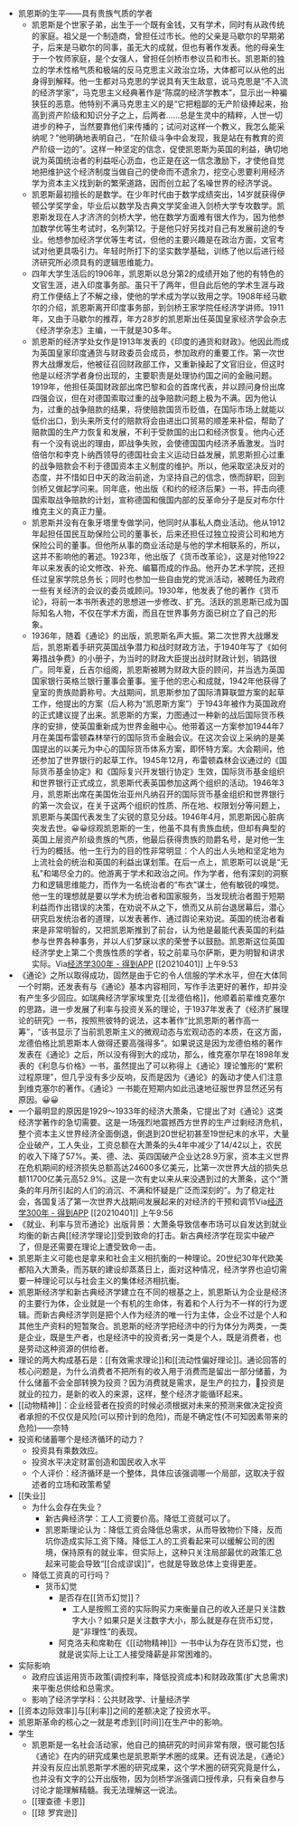 - 凯恩斯的生平——具有贵族气质的学者
    - 凯恩斯是个世家子弟，出生于一个既有金钱，又有学术，同时有从政传统的家庭。祖父是一个制造商，曾担任过市长。他的父亲是马歇尔的早期弟子，后来是马歇尔的同事，虽无大的成就，但也有著作发表。他的母亲生于一个牧师家庭，是个女强人，曾担任剑桥市参议员和市长。凯恩斯的独立的学术性格气质和极端的反马克思主义政治立场，大体都可以从他的出身得到解释。他一生都对马克思的学说具有天生敌意，说马克思是“不入流的经济学家”，马克思主义经典著作是“陈腐的经济学教本”，显示出一种褊狭狂的恶意。他特别不满马克思主义的是“它把粗鄙的无产阶级捧起来，抬高到资产阶级和知识分子之上，后两者……总是生灵中的精粹，人世一切进步的种子，当然要靠他们来传播的；试问对这样一个教义，我怎么能采纳呢？”他明确地表明自己，“在阶级斗争中会发现，我是站在有教育的资产阶级一边的”。这样一种坚定的信念，促使凯恩斯为英国的利益，确切地说为英国统治者的利益呕心沥血，也正是在这一信念激励下，才使他自觉地把维护这个经济制度当做自己的使命而不遗余力，挖空心思要利用经济学为资本主义找到新的繁荣道路，因而创立起了名噪世界的经济学说。
    - 凯恩斯最初擅长的是数学。在少年时代由于数学成绩突出，14岁就获得伊顿公学奖学金，毕业后以数学及古典文学奖金进入剑桥大学专攻数学。凯恩斯发现在人才济济的剑桥大学，他在数学方面难有很大作为，因为他参加数学优等生考试时，名列第12。于是他只好另找对自己有发展前途的专业。他想参加经济学优等生考试，但他的主要兴趣是在政治方面，文官考试对他更具吸引力。年轻时所打下的坚实数学基础，训练了他以后进行经济研究所必须具有的逻辑思维能力。
    - 四年大学生活后的1906年，凯恩斯以总分第2的成绩开始了他的有特色的文官生涯，进入印度事务部。虽只干了两年，但自此后他的学术生涯与政府工作便结上了不解之缘，使他的学术成为学以致用之学。1908年经马歇尔的介绍，凯恩斯离开印度事务部，到剑桥王家学院任经济学讲师。1911年，又由于马歇尔的推荐，年方28岁的凯恩斯出任英国皇家经济学会杂志《经济学杂志》主编，一干就是30多年。
    - 凯恩斯的经济学处女作是1913年发表的《印度的通货和财政》。他因此而成为英国皇家印度通货与财政委员会成员，参加政府的重要工作。第一次世界大战爆发后，他被征召回财政部工作，又重新操起了文官旧业，但这时他是以经济学者身份出现的，主要职责是处理协约国之间的金融问题。1919年，他担任英国财政部出席巴黎和会的首席代表，并以顾问身份出席四强会议，但在对德国索取过重的战争赔款问题上极为不满。因为他认为，过重的战争赔款的结果，将使赔款国货币贬值，在国际市场上就能以低价出口，到头来所支付的赔款将会由进出口贸易的顺差来补偿，帮助了赔款国的生产力恢复和发展，不利于受款国的出口和经济恢复。他内心还有一个没有说出的理由，即战争失败，会使德国国内经济矛盾激发。当时倍倍尔和李克卜纳西领导的德国社会主义运动日益发展，凯恩斯担心过重的战争赔款会不利于德国资本主义制度的维护。所以，他采取坚决反对的态度，并不惜如日中天的政治前途，为坚持自己的信念，愤而辞职，回到剑桥又做起学问来。同年底，他出版《和约的经济后果》一书，抨击向德国索取战争赔款的计划，宣称德国和俄国内部的反革命分子是反对布尔什维克主义的真正力量。
    - 凯恩斯并没有在象牙塔里专做学问，他同时从事私人商业活动。他从1912年起担任国民互助保险公司的董事长，后来还担任过独立投资公司和地方保险公司的董事。但他所从事的商业活动是与他的学术相联系的，所以，这并不影响他的著述。1923年，他出版了《货币改革论》，这是对他1922年以来发表的论文修改、补充、编纂而成的作品。他开办艺术学院，还担任过皇家学院总务长；同时也参加一些自由党的党派活动，被聘任为政府一些有关经济的会议的委员或顾问。1930年，他发表了他的著作《货币论》，将前一本书所表述的思想进一步修改、扩充。活跃的凯恩斯已成为国际知名人物，不仅在学术方面，而且在世界事务方面已树立了自己的形象。
    - 1936年，随着《通论》的出版，凯恩斯名声大振。第二次世界大战爆发后，凯恩斯着手研究英国战争潜力和战时财政方法，于1940年写了《如何筹措战争费》的小册子，为当时的财政大臣提出战时财政计划，销路很广。同年夏，丘吉尔组阁，凯恩斯被聘为财政大臣的顾问，并当选为英国国家银行英格兰银行董事会董事。鉴于他的忠心和成就，1942年他获得了皇室的贵族勋爵称号。大战期间，凯恩斯参加了国际清算联盟方案的起草工作，他提出的方案（后人称为“凯恩斯方案”）于1943年被作为英国政府的正式建议提了出来。凯恩斯的方案，力图通过一种新的战后国际货币秩序的安排，使英国重新成为世界金融中心。他带着这一方案参加1944年7月在美国布雷顿森林举行的国际货币金融会议。在这次会议上采纳的是美国提出的以美元为中心的国际货币体系方案，即怀特方案。大会期间，他还参加了世界银行的起草工作。1945年12月，布雷顿森林会议通过的《国际货币基金协定》和《国际复兴开发银行协定》生效，国际货币基金组织和世界银行正式成立，凯恩斯代表英国参加这两个组织的活动。1946年3月，凯恩斯出席在美国佐治亚州凡纳召开的国际货币基金组织和世界银行的第一次会议，在关于这两个组织的性质、所在地、权限划分等问题上，凯恩斯与美国代表发生了尖锐的意见分歧。1946年4月，凯恩斯因心脏病突发去世。😀😀综观凯恩斯的一生，他虽不具有贵族血统，但却有典型的英国上层资产阶级贵族的气质，他最后获得贵族的勋爵名号，是对他一生行为的概括。他一生行为的目的性非常明显：个人的出人头地和坚定地为上流社会的统治和英国的利益出谋划策。在后一点上，凯恩斯可以说是“无私”和竭尽全力的。他游离于学术和政治之间。作为学者，他有深刻的洞察力和逻辑思维能力，而作为一名统治者的“布衣”谋士，他有敏锐的嗅觉。他一生的理想就是要以学术为统治者和国家服务，当发现统治者囿于短期利益而作出错误的决策，在劝说不从之下，愤而又从前台退居幕后，潜心研究启发统治者的道理，以发表著作、通过舆论来劝说。英国的统治者看来是非常明智的，又把凯恩斯推到了前台，认为他是最能代表英国的利益参与世界各种事务，并以人们梦寐以求的荣誉予以鼓励。凯恩斯这位英国经济学史上第二个贵族性质的学者，较之前辈马尔萨斯，更为明智和讲求实际。Via[经济学300年 - 得到APP](https://www.dedao.cn/reader?id=PZykJDGjQ7AOLNa642rbP8dkEgemKDwdRAWXoVRjpBxl95MJzqvYGynZ18MEl5Bo) [[20210401]] 上午9:53
- 《通论》之所以取得成功，固然是由于它的令人信服的学术水平，但在大体同一个时期，还发表有与《通论》基本内容相同，写作手法更好的著作，却并没有产生多少回应。如瑞典经济学家埃里克·[[龙德伯格]]，他顺着前辈维克塞尔的思路，进一步发展了利率与投资关系的理论，于1937年发表了《经济扩展理论的研究》一书，按照熊彼特的说法，这本著作“比凯恩斯的著作高一筹”，“该书显示了当前凯恩斯主义的微观动态与宏观动态的本质，在这方面，龙德伯格比凯恩斯本人做得还要高强得多”。如果说这是因为龙德伯格的著作发表在《通论》之后，所以没有得到大的成功，那么，维克塞尔早在1898年发表的《利息与价格》一书，虽然提出了可以称得上《通论》理论雏形的“累积过程原理”，但几乎没有多少反响，反而是因为《通论》的轰动才使人们注意到维克塞尔的著作。《通论》一书能在短期内如此迅速地征服世界显然还另有原因。😀😀 
- 一个最明显的原因是1929～1933年的经济大萧条，它提出了对《通论》这类经济学著作的急切需要。这是一场强烈地震撼西方世界的生产过剩经济危机，整个资本主义世界经济全面倒退，倒退到20世纪初甚至19世纪末的水平，大量企业破产，工人失业，工资总额在大萧条的头4年中减少了14/42以上，农民的收入下降了57%。美、德、法、英四国破产企业达28.9万家，资本主义世界在危机期间的经济损失总额高达24600多亿美元，比第一次世界大战的损失总额11700亿美元高52.9%。这是一次有史以来从来没遇到过的大萧条，这个“萧条的年月所引起的人们的消沉、不满和怀疑是广泛而深刻的”。为了稳定社会，各国复活了第一次世界大战期间发展起来的对经济的干预和调节Via[经济学300年 - 得到APP](https://www.dedao.cn/reader?id=PZykJDGjQ7AOLNa642rbP8dkEgemKDwdRAWXoVRjpBxl95MJzqvYGynZ18MEl5Bo) [[20210401]] 上午9:56
- 《就业、利率与货币通论》出版背景：大萧条导致信奉市场可以自发达到就业均衡的新古典[[经济学理论]]受到致命的打击。新古典经济学在现实中破产了，但是还需要在理论上遭受致命一击。
- 凯恩斯主义可能也是拿来和社会主义相抗衡的一种理论。20世纪30年代欧美都陷入大萧条，而苏联的建设却蒸蒸日上，面对这种情况，经济学界也迫切需要一种理论可以与社会主义的集体经济相抗衡。
- 凯恩斯经济学和新古典经济学建立在不同的根基之上，凯恩斯认为企业是经济的主要行为体，企业就是一个有机的生命体，有着和个人行为不一样的行为逻辑。而新古典经济学则是把个人作为经济的唯一行为主体，企业不过是个人和其他生产资料的短暂聚合。凯恩斯的经济学把经济中的行为体分为两类，一类是企业，既是生产者，也是经济中的投资者;另一类是个人，既是消费者，也是劳动这种资源的供给者。
- 理论的两大构成基石是：[[有效需求理论]]和[[流动性偏好理论]]。通论回答的核心问题是，为什么消费者不把所有的收入用于消费而是留出一部分储蓄，为什么储蓄不会全部转换为投资？因为消费就是需求，是生产的拉力，投资是就业的拉力，是新的收入的来源，这样，整个经济才能循环起来。
-  [[动物精神]]：企业经营者在投资的时候必须根据对未来的预测来做决定投资者承担的不仅仅是风险(可以预计到的危险)，而是不确定性(不可知因素带来的危险)——奈特
- 投资和储蓄哪个是经济循环的动力？
    - 投资具有乘数效应。
    - 投资水平决定财富创造和国民收入水平
    - 个人评价：经济循环是一个整体，具体应该强调哪一个局部，这取决于叙述者的立场和政策希望
- [[失业]]
    - 为什么会存在失业？
        - 新古典经济学：工人工资要价高。降低工资就可以了。
        - 凯恩斯理论认为：降低工资会降低总需求，从而导致物价下降，反而坑你造成实际工资下降。降低工人的工资看起来可以缓解公司的困境，保持原有的就业率，但实际上，这种只关注局部最优的政策汇总起来可能会导致“[[合成谬误]]”，也就是导致总体上变得更差。
    - 降低工资真的可行吗？
        - 货币幻觉
            - 是否存在[[货币幻觉]]？
                - 工人是按照工资的实际购买力来衡量自己的收入还是只关注数字大小？如果只是关注数字大小，那么就是存在货币幻觉，是“非理性”的表现。
            -  阿克洛夫和席勒在《[[动物精神]]》一书中认为存在货币幻觉，也就是说实际上让工人接受降薪是非常困难的。
-  实际影响
    - 政府应该运用货币政策(调控利率，降低投资成本)和财政政策(扩大总需求)来平衡总供给和总需求。
    - 影响了经济学学科：公共财政学、计量经济学
- [[资本边际效率]]与[[利率]]之间的差额决定了投资水平。
- 凯恩斯革命的核心之一就是考虑到[[时间]]在生产中的影响。
- 学生
    - 凯恩斯是一名社会活动家，他自己的搞研究的时间非常有限，很可能包括《通论》在内的研究成果也是凯恩斯学术圈的成果。还有说法是，《通论》并没有反应出凯恩斯学术圈的研究成果，这个学术圈的研究究竟是什么，也并没有文字的公开出版物，因为剑桥学派强调口授传承，只有亲自参与讨论才能理解精髓。我无法理解这一说法。
    - [[理查德 卡恩]]
    - [[琼 罗宾逊]]
